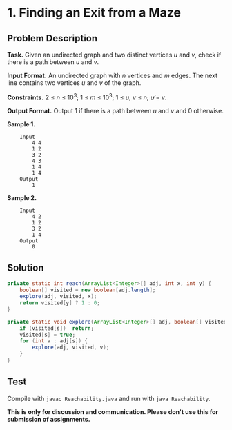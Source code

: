 # 1. Finding an Exit from a Maze

## Problem Description

**Task.** Given an undirected graph and two distinct vertices _u_ and _v_, check if there is a path between _u_ and _v_.

**Input Format.** An undirected graph with _n_ vertices and _m_ edges. The next line contains two vertices _u_ and _v_ of the graph.

**Constraints.** 2 ≤ _n_ ≤ 10<sup>3</sup>; 1 ≤ _m_ ≤ 10<sup>3</sup>; 1 ≤ _u_, _v_ ≤ _n_; _u_ ̸= _v_.

**Output Format.** Output 1 if there is a path between _u_ and _v_ and 0 otherwise.

**Sample 1.**

```
    Input
        4 4
        1 2
        3 2
        4 3
        1 4
        1 4
    Output
        1
```

**Sample 2.**

```
    Input
        4 2
        1 2
        3 2
        1 4
    Output
        0
```

## Solution

```java
private static int reach(ArrayList<Integer>[] adj, int x, int y) {
    boolean[] visited = new boolean[adj.length];
    explore(adj, visited, x);
    return visited[y] ? 1 : 0;
}

private static void explore(ArrayList<Integer>[] adj, boolean[] visited, int s) {
    if (visited[s])  return;
    visited[s] = true;
    for (int v : adj[s]) {
        explore(adj, visited, v);
    }
}
```

## Test

Compile with `javac Reachability.java` and run with `java Reachability`.


**This is only for discussion and communication. Please don't use this for submission of assignments.**